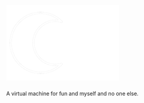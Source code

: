 # <img alt="Lun" src="media/lun.png" height="200" />

A virtual machine for fun and myself and no one else.
